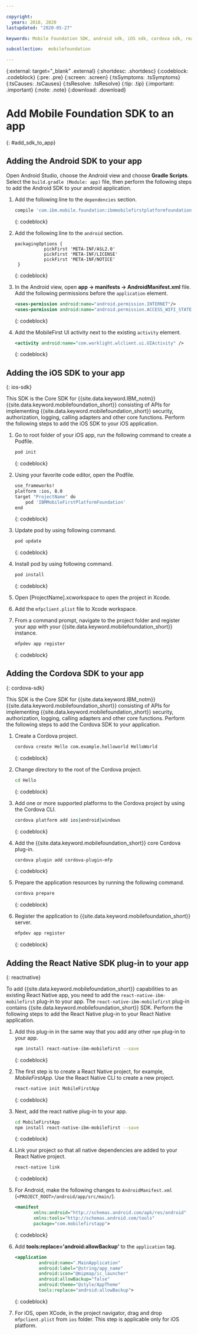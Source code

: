 ```yaml
---

copyright:
  years: 2018, 2020
lastupdated: "2020-05-27"

keywords: Mobile Foundation SDK, android sdk, iOS sdk, cordova sdk, react native sdk, adding sdks to app

subcollection:  mobilefoundation

---
```


{:external: target="_blank" .external}
{:shortdesc: .shortdesc}
{:codeblock: .codeblock}
{:pre: .pre}
{:screen: .screen}
{:tsSymptoms: .tsSymptoms}
{:tsCauses: .tsCauses}
{:tsResolve: .tsResolve}
{:tip: .tip}
{:important: .important}
{:note: .note}
{:download: .download}


# Add Mobile Foundation SDK to an app
{: #add_sdk_to_app}

## Adding the Android SDK to your app

Open Android Studio, choose the Android view and choose **Gradle Scripts**. Select the `build.gradle (Module: app)` file, then perform the following steps to add the Android SDK to your android application.

1. Add the following line to the `dependencies` section.

   ```bash
   compile 'com.ibm.mobile.foundation:ibmmobilefirstplatformfoundation:8.0.+'
   ```
   {: codeblock}

1. Add the following line to the `android` section.

   ```
   packagingOptions {
              pickFirst 'META-INF/ASL2.0'
              pickFirst 'META-INF/LICENSE'
              pickFirst 'META-INF/NOTICE'
    }
   ```
   {: codeblock}

1. In the Android view, open **app → manifests → AndroidManifest.xml** file. Add the following permissions before the `application` element.

   ```xml
   <uses-permission android:name="android.permission.INTERNET"/>
   <uses-permission android:name="android.permission.ACCESS_WIFI_STATE"/>
   ```
   {: codeblock}

1. Add the MobileFirst UI activity next to the existing `activity` element.

   ```xml
   <activity android:name="com.worklight.wlclient.ui.UIActivity" />
   ```
   {: codeblock}


## Adding the iOS SDK to your app
{: ios-sdk}

This SDK is the Core SDK for {{site.data.keyword.IBM_notm}} {{site.data.keyword.mobilefoundation_short}} consisting of APIs for implementing {{site.data.keyword.mobilefoundation_short}} security, authorization, logging, calling adapters and other core functions. Perform the following steps to add the iOS SDK to your iOS application.

1. Go to root folder of your iOS app, run the following command to create a Podfile.

   ```bash
   pod init
   ```
   {: codeblock}

1. Using your favorite code editor, open the Podfile.

   ```bash
   use_frameworks!
   platform :ios, 8.0
   target "ProjectName" do
       pod 'IBMMobileFirstPlatformFoundation'
   end
   ```
   {: codeblock}

1. Update pod by using following command.

   ```bash
   pod update
   ```
   {: codeblock}

1. Install pod by using following command.

   ```bash
   pod install
   ```
   {: codeblock}

1. Open [ProjectName].xcworkspace to open the project in Xcode.
1. Add the `mfpclient.plist` file to Xcode workspace.
1. From a command prompt, navigate to the project folder and register your app with your {{site.data.keyword.mobilefoundation_short}} instance.

   ```bash
   mfpdev app register
   ```
   {: codeblock}

## Adding the Cordova SDK to your app
{: cordova-sdk}

This SDK is the Core SDK for {{site.data.keyword.IBM_notm}} {{site.data.keyword.mobilefoundation_short}} consisting of APIs for implementing {{site.data.keyword.mobilefoundation_short}} security, authorization, logging, calling adapters and other core functions. Perform the following steps to add the Cordova SDK to your application.

1. Create a Cordova project.

   ```bash
   cordova create Hello com.example.helloworld HelloWorld
   ```
   {: codeblock}

1. Change directory to the root of the Cordova project.
   ```bash
   cd Hello
   ```
   {: codeblock}

1. Add one or more supported platforms to the Cordova project by using the Cordova CLI.

   ```bash
   cordova platform add ios|android|windows
   ```
   {: codeblock}

1. Add the {{site.data.keyword.mobilefoundation_short}} core Cordova plug-in.

   ```bash
   cordova plugin add cordova-plugin-mfp
   ```
   {: codeblock}

1. Prepare the application resources by running the following command.

   ```bash
   cordova prepare
   ```
   {: codeblock}

1. Register the application to {{site.data.keyword.mobilefoundation_short}} server.

   ```bash
   mfpdev app register
   ```
   {: codeblock}

## Adding the React Native SDK plug-in to your app
{: reactnative}

To add {{site.data.keyword.mobilefoundation_short}} capabilities to an existing React Native app, you need to add the `react-native-ibm-mobilefirst` plug-in to your app. The `react-native-ibm-mobilefirst` plug-in contains {{site.data.keyword.mobilefoundation_short}} SDK. Perform the following steps to add the React Native plug-in to your React Native application.

1. Add this plug-in in the same way that you add any other `npm` plug-in to your app.

   ```bash
   npm install react-native-ibm-mobilefirst --save
   ```
   {: codeblock}

1. The first step is to create a React Native project, for example, *MobileFirstApp*. Use the React Native CLI to create a new project.

   ```bash
   react-native init MobileFirstApp
   ```
   {: codeblock}

1. Next, add the react native plug-in to your app.

   ```bash
   cd MobileFirstApp
   npm install react-native-ibm-mobilefirst --save
   ```
   {: codeblock}

1. Link your project so that all native dependencies are added to your React Native project.

   ```bash
   react-native link
   ```
   {: codeblock}

1. For Android, make the following changes to `AndroidManifest.xml` (`<PROJECT_ROOT>/android/app/src/main/`).

   ```xml
   <manifest
          xmlns:android="http://schemas.android.com/apk/res/android"
          xmlns:tools="http://schemas.android.com/tools"
          package="com.mobilefirstapp">
   ```
   {: codeblock}

1. Add **tools:replace='android:allowBackup'** to the `application` tag.

   ```xml
   <application
            android:name=".MainApplication"
            android:label="@string/app_name"
            android:icon="@mipmap/ic_launcher"
            android:allowBackup="false"
            android:theme="@style/AppTheme"
            tools:replace="android:allowBackup">
   ```
   {: codeblock}

1. For iOS, open XCode, in the project navigator, drag and drop `mfpclient.plist` from `ios` folder. This step is applicable only for iOS platform.
